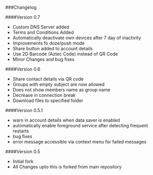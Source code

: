 ###Changelog

####Version 0.7
* Custom DNS Server added
* Terms and Conditions Added
* Automatically deactivate own devices after 7 day of inactivity
* Improvements fo doze/push mode
* Share button added to account details
* Use 2D Barcode (Aztec Code) instead of QR Code
* Minor Changes and bug fixes

####Version 0.6
* Share contact details via QR code
* Groups with empty subject are now allowed
* Does not show members name as group name
* Decrease in connection break
* Download files to specified folder

####Version 0.5.1
* warn in account details when data saver is enabled
* automatically enable foreground service after detecting frequent restarts
* bug fixes
* error message accessible via context menu for failed messages

####Version 0.5
* Initial fork
* All Changes upto this is forked from main repository
